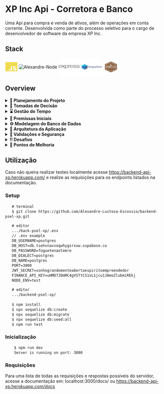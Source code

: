 # XP Inc Api - Corretora e Banco

Uma Api para compra e venda de ativos, além de operações em conta corrente. Desenvolvida como parte do processo seletivo para o cargo de desenvolvedor de software da empresa XP Inc. 
##  Stack
<div style="display: inline_block">
  <img align="center" alt="Alexandre-Js" height="30" width="40" src="https://raw.githubusercontent.com/devicons/devicon/master/icons/javascript/javascript-plain.svg">
  <img align="center" alt="Alexandre-Node" height="55" width="70" src="https://cdn.jsdelivr.net/gh/devicons/devicon/icons/nodejs/nodejs-original-wordmark.svg">
   <img align="center" alt="Alexandre-Express" height="55" width="70" src="https://github.com/devicons/devicon/blob/master/icons/express/express-original-wordmark.svg">
  <img align="center" alt="Alexandre-Sequelize" height="55" width="70" src="https://github.com/devicons/devicon/blob/master/icons/sequelize/sequelize-original-wordmark.svg">
  <img align="center" alt="Alexandre-Mocha" height="35" width="45" src="https://github.com/devicons/devicon/blob/master/icons/mocha/mocha-plain.svg">  
</div>

## Overview

<details>
  <summary><strong>📝 Planejamento do Projeto</strong></summary><br />
  
Antes de iniciar o projeto, fiz um brainstorming tentando entender que entregas, além das minimas requisitadas, poderiam ser adicionadas ao projeto para deixá-lo mais robusto. Ao fim desse processo, realizei o planejamento do projeto separando os entregáveis entre extras e essenciais, cada entregável consistia no caminho percorrido por uma solicitação do usuário, desde o recebimento da solicitação até a consulta no banco de dados e o retorno ao cliente. Cada uma das etapas nesse percurso tornou-se então um item de checklist ( ou um outro entregável separado, caso fosse entendido que sua complexidade seria grande o suficiente para ser considerada uma entrega unica). Para melhor visibilidade das entregas e dos processos, utilizei o [trello](https://trello.com/b/nG0eODsg/backend-api) para registrar o andamento das atividades.

 </details>


<details>
  <summary><strong>🎯 Tomadas de Decisão</strong></summary><br />
  
- Uma vez que não foi informado o banco de dados utilizado em produção, as interações com o banco de dados ficaram a cargo de um ORM, para maior facilidade de migração caso necessário. Para validar esta premissa, a aplicação foi lançada utilizando o [heroku](https://www.heroku.com) e tem seu banco de dados hospedado no [supabase](https://supabase.com/). O ORM de escolha foi o [sequelize](https://sequelize.org/) por motivos de conhecimento prévio.
- Optei pelo desenvolvimento da aplicação em JS funcional devido a maior agilidade de desenvolvimento nessa stack quando comparado ao TS. Essa agilidade teve bastatnte peso na decisão devido à grande quantidade de entegas extra a serem implementadas, frente o curto prazo de entrega, visando tornar a aplicação mais completa. Além disso, bugs acontecem e, durante todo o período de curso na Trybe, em JS, fui exposto a diversos deles, assim, caso acontecesse algum bug seria bem mais provavel que eu já soubesse onde procurar a resposta, em contraste ao TS, o qual ainda é novo para mim e me tomaria consideravelmente mais tempo para resolver conflitos.
- Dada a possibilidade de crescimento da aplicação ao implementar os requisitos extras, optei por implementar um pipeline CI/CD e abrir Pull Request a cada feature extra, buscando aumentar a confiabilidade e agilidade no desenvolvimento.
- Buscando chegar o mais próximo possível de uma situação real, o valor da ordem de compra/venda é calculado no momento da operação por meio de uma consulta a uma api externa. Essa ordem passa então por um algoritmo de matching de ordens de compra e venda que executa a operação em caso de correspondência de preços, modificando as quantidades de acordo com a negociação fechada e salvando essas novas informações no banco de dados, enquanto exclui as anteriores.

 </details>
 
 <details>
  <summary><strong>⌛ Gestão do Tempo</strong></summary><br />
Devido ao curto prazo para a entrega do projeto ( 10 dias ) e às já citadas features extras, além da necessidade de continuar realizando as atividades da trybe em paralelo, fiz um planejamento no qual dedicaria 4 horas diáias para a trybe e um mínimo de 4 horas diárias para a xp, podendo esse tempo ser extendido caso sentisse necessidade, totalizando assim, um minimo de 40 horas dedicadas ao desafio. Essas 40 horas foram divididas da seguinte maneira: 

- 4 Horas Iniciais -> Planejamento do Projeto e Modelagem do Banco de Dados
- 28 Horas -> Implementação de requisitos e testes
- 4 Horas -> Code Review
- 4 Horas Finais -> Documentação da Aplicação

  </details>
  
 <details>
  <summary><strong>🔖 Premissas Iniciais</strong></summary><br />
  
- A implementação de validações de saldo do cliente para a compra de ações é um requisito extra, desenvolvido caso haja tempo hábil.
- As ordens ocorrem dentro da própria corretora, sendo assim, clientes xp compram e vendem apenas de clientes xp. Na vida real a requisição de compra/venda seria enviada para a B3 e a resposta tratada.
- Compras são feitas a preço de mercado. O Valor de venda/compra de uma ordem será calculado no momento de sua colocação, consultando uma api de dados do mercado financeiro.
- O algoritmo de matching de ordens seria capaz de lidar com ordens de compra em quantidade superior à disponível para venda, porém, como um dos requisitos básicos é de que se retorne um erro para quando esse for caso, a implementação seguiu esse padrão.
- O mercado tem liquidez suficiente para que no momento em que uma ordem de compra é solicitada, já se possa considerar que o cliente possui aquele ativo em carteira. Do mesmo modo, o mercado é liquido o suficiente para que, no momento em que uma ordem de venda é colocada, a quantidade é imediatamente deduzida de sua carteira de ativos.

</details>
  
 <details>
  <summary><strong>⚙️ Modelagem do Banco de Dados</strong></summary><br />
  
![db-schema](https://github.com/Alexandre-Lustosa-Escossio/backend-psel-xp/blob/master/src/images/dbSchema.png)

</details>

<details>
  <summary><strong>📂 Arquitetura da Aplicação</strong></summary><br />
  
A aplicação foi desenvolvida seguindo o padrão MSC (Model, Service, Controller). Neste padrão os Controllers ficam responsáveis por chamar o service correto para a requisição e retornar o Status HTTP necessário de acordo com a resposta, o Services são responsáveis por invocar o model correto e aplicar as regras de negócio nos dados retornados, devolvendo ao controller as informações no formato correto, enquanto os Models são responsáveis por se comunicar diretamente com o banco de dados e fazer o CRUD (Create, Read, Update and Delete) dos dados.

</details>

<details>
  <summary><strong>🔐 Validações e Segurança</strong></summary><br />
  
- Ao se cadastrar, os dados pessoais do usuario, exceto a senha, são salvos na entidade Customers. A senha, por sua vez, é encriptada (hashed) e salva em uma entidade diferente chamada Credentials, ligada a Customers por meio do id do usuário.
- Só é possível realizar operações de compra, venda, saque, deposíto e consulta de posse do token de autorização enviado ao realizar o login com sucesso.
- Não é possível realizar a compra de ativos caso a quantidade enviada no payload seja menor ou igual a zero, ou ainda não numérica. Além disso, não é possível comprar uma quantidade maior que a quantidade disponível a venda.
- Assim como na compra, não é possível realizar a venda de ativos caso a chave quantidade enviada no payload seja menor que zero, ou não numérica. Além disso, não é possível vender uma quantidade maior que a disponível em carteira.
- Não é possível, para um cliente, buscar pela composição de uma carteira que não seja a sua propria.
- Não é possível depositar quantidades não numéricas ou menores ou iguais a zero. Além disso, não é possível sacar um valor maior que o disponível em conta.
- Não é possível depositar quantidades não numéricas ou menores ou iguais a zero.
- As operações de retirar/adicionar ativos à carteira e retirar/adicionar ordens de compra/venda são feitas em conjunto por meio de uma transaction do sequelize,assim, caso uma das operações falhe, ambas são canceladas. Assim, não ocorre de uma ação ser adicionada a uma carteira sem que sua ordem de compra seja registrada. 

</details>
  
<details>
  <summary><strong>‼️ Desafios</strong></summary><br />  
  
Ao iniciar o projeto, o primeiro grande desafio foi planejar quais seriam as entidades e como elas iriam se relacionar, já prevendo a possibilidade de adicionar novas interações sem a necessidade de remodelagem do banco. Após isso, fazer o setup dessas entidades no sequelize também foi particularmente cansativo, devido ao quão reconhecidamente confusos podem ser seus padrões e comandos. Além disso, por um bom tempo fiquei em um impasse quanto à linguagem e ao paradigma no qual desenvolveria a aplicação, tendo que avaliar o tradeoff entre a confiabilidade do TypeScript com POO e a agilidade de desenvolvimento com JavaScript funcional. Desenvolver os testes também foi profundamente desafiador, uma vez que fui exposto a um problema pelo qual ainda não tinha passado durante os projetos da trybe: descobri durante o desafio que não é possível mockar uma função que é chamada dentro de outra função presente no mesmo módulo, pois, ao compilar o arquivo, a referência à função é perdida e o mocha não tem como saber que ela foi chamada. Depois de muita pesquisa descobri uma técnica chamda [Link Seams](https://sinonjs.org/how-to/link-seams-commonjs/), utilizada pelo pacote [Rewire](https://github.com/jhnns/rewire), por meio do qual foi possível mockar as funções. Por fim, levei bastante tempo para chegar a uma solução para o algoritmo de matching de ordens de compra e venda de ativos, uma vez que o mesmo demandava entendimento tanto de regras de negócio quanto da lógica desse mercado.

</details>
<details>
  <summary><strong>🚀 Pontos de Melhoria</strong></summary><br />  
  
- Criar entidade de saldo na conta de ativos, separada da conta corrente e validar saldo do cliente antes de realizar operação de compra.
- Habilitar transferência de fundos entre conta corrente e conta de ativos.
- Habilitar ordens a preço arbitrário.
- Fazer com que o registro e matching de ordens seja processado em memória e salvo de tempos em tempos visando escalabilidade.
- Criar entidade de histórico de transações.

</details>

## Utilização
Caso não queira realizar testes localmente acesse https://backend-api-xp.herokuapp.com/ e realize as requisições para os endpoints listados na documentação.
### Setup
 ```
    # terminal
    $ git clone https://github.com/Alexandre-Lustosa-Escossio/backend-psel-xp.git
 ```
 ```
    # editor
    .../back-psel-xp/.env
    // .env example
    DB_USERNAME=postgres
    DB_HOST=db.tsehvnavvoqwhygsrxuw.supabase.co
    DB_PASSWORD=foguetenaotemre
    DB_DIALECT=postgres
    DB_NAME=postgres
    PORT=3000
    JWT_SECRET=sonhograndementeabertaespiritoempreendedor
    FINANCE_API_KEY=uHMD7JDmMC4gVSTtCS1vL1jcu1JAmoZlubmiREkj
    NODE_ENV=test
 ```
 
 ```
    # editor
    .../backend-psel-xp/
    
    $ npm install
    $ npx sequelize db:create
    $ npx sequelize db:migrate
    $ npx sequelize db:seed:all
    $ npm run test
 ```

### Inicialização
```
    $ npm run dev
    Server is running on port: 3000
```
### Requisições

Para uma lista de todas as requisições e respostas possíveis do servidor, acesse a documentação em:
localhost:3000/docs/ ou https://backend-api-xp.herokuapp.com/docs
 
